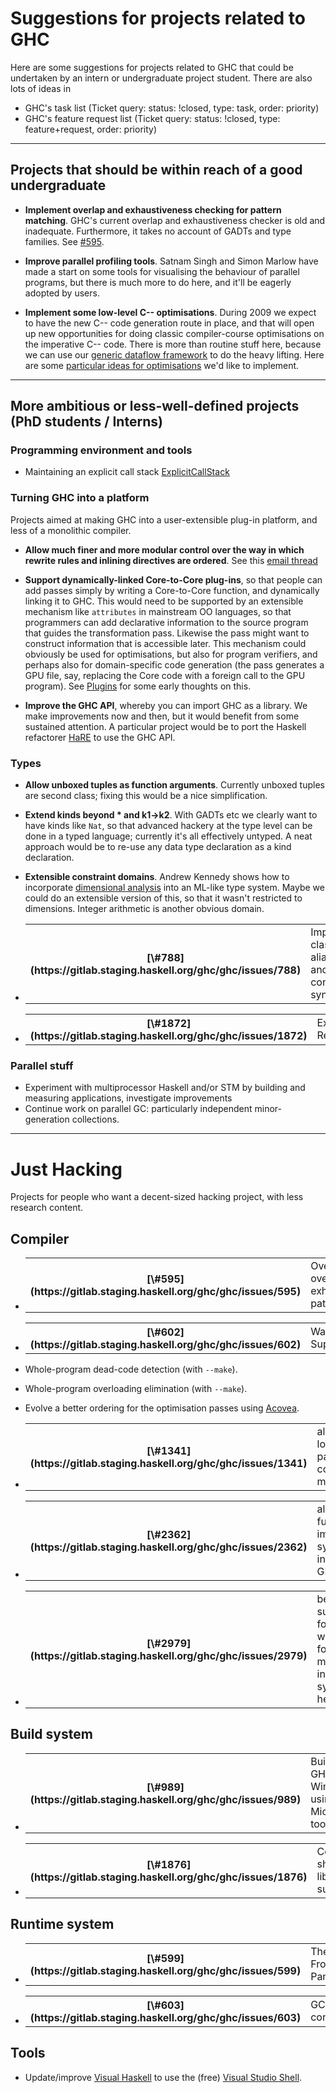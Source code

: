 # Suggestions for projects related to GHC



Here are some suggestions for projects related to GHC that could be undertaken by an intern or undergraduate project student.  There are also lots of ideas in


- GHC's task list (Ticket query: status: !closed, type: task, order: priority)
- GHC's feature request list (Ticket query: status: !closed,
  type: feature+request, order: priority)

---


## Projects that should be within reach of a good undergraduate


- **Implement overlap and exhaustiveness checking for pattern matching**.  GHC's current overlap and exhaustiveness checker is old and inadequate.  Furthermore, it takes no account of GADTs and type families. See [\#595](https://gitlab.staging.haskell.org/ghc/ghc/issues/595).

- **Improve parallel profiling tools**.  Satnam Singh and Simon Marlow have made a start on some tools for visualising the behaviour of parallel programs, but there is much more to do here, and it'll be eagerly adopted by users.

- **Implement some low-level C-- optimisations**.  During 2009 we expect to have the new C-- code generation route in place, and that will open up new opportunities for doing classic compiler-course optimisations on the imperative C-- code.  There is more than routine stuff here, because we can use our [
  generic dataflow framework](http://research.microsoft.com/~simonpj/papers/c--) to do the heavy lifting.  Here are some [particular ideas for optimisations](back-end-notes) we'd like to implement.

---


## More ambitious or less-well-defined projects (PhD students / Interns)


### Programming environment and tools


- Maintaining an explicit call stack [ExplicitCallStack](explicit-call-stack)

### Turning GHC into a platform



Projects aimed at making GHC into a user-extensible plug-in platform, and less of a monolithic compiler.


- **Allow much finer and more modular control over the way in which rewrite rules and inlining directives are ordered**.  See this [
  email thread](http://www.haskell.org/pipermail/haskell-cafe/2008-January/038196.html)


  


- **Support dynamically-linked Core-to-Core plug-ins**, so that people can add passes simply by writing a Core-to-Core function, and dynamically linking it to GHC.  This would need to be supported by an extensible mechanism like ``attributes`` in mainstream OO languages, so that programmers can add declarative information to the source program that guides the transformation pass.  Likewise the pass might want to construct information that is accessible later.  This mechanism could obviously be used for optimisations, but also for program verifiers, and perhaps also for domain-specific code generation (the pass generates a GPU file, say, replacing the Core code with a foreign call to the GPU program). See [Plugins](plugins) for some early thoughts on this.

- **Improve the GHC API**, whereby you can import GHC as a library.  We make improvements now and then, but it would benefit from some sustained attention.  A particular project would be to port the Haskell refactorer [
  HaRE](http://www.cs.kent.ac.uk/projects/refactor-fp/hare.html) to use the GHC API.

### Types


- **Allow unboxed tuples as function arguments**.   Currently unboxed tuples are second class; fixing this would be a nice simplification.

- **Extend kinds beyond \* and k1-\>k2**.  With GADTs etc we clearly want to have kinds like `Nat`, so that advanced hackery at the type level can be done in a typed language; currently it's all effectively untyped.  A neat approach would be to re-use any data type declaration as a kind declaration.

- **Extensible constraint domains**.  Andrew Kennedy shows how to incorporate [
  dimensional analysis](http://research.microsoft.com/~akenn/units/index.html) into an ML-like type system.  Maybe we could do an extensible version of this, so that it wasn't restricted to dimensions.  Integer arithmetic is another obvious domain.  

- <table><tr><th>[\#788](https://gitlab.staging.haskell.org/ghc/ghc/issues/788)</th>
  <td>Implement class aliases and/or constraint synonyms</td></tr></table>


- <table><tr><th>[\#1872](https://gitlab.staging.haskell.org/ghc/ghc/issues/1872)</th>
  <td>Extensible Records</td></tr></table>


### Parallel stuff


- Experiment with multiprocessor Haskell and/or STM by building and measuring applications, investigate improvements
- Continue work on parallel GC: particularly independent minor-generation collections.

---


# Just Hacking



Projects for people who want a decent-sized hacking project, with less research content.


## Compiler


- <table><tr><th>[\#595](https://gitlab.staging.haskell.org/ghc/ghc/issues/595)</th>
  <td>Overhaul GHC's overlapping/non-exhaustive pattern checking</td></tr></table>


- <table><tr><th>[\#602](https://gitlab.staging.haskell.org/ghc/ghc/issues/602)</th>
  <td>Warning Suppression</td></tr></table>


- Whole-program dead-code detection (with `--make`).
- Whole-program overloading elimination (with `--make`).
- Evolve a better ordering for the optimisation passes using [
  Acovea](http://www.coyotegulch.com/products/acovea/).
- <table><tr><th>[\#1341](https://gitlab.staging.haskell.org/ghc/ghc/issues/1341)</th>
  <td>allow loading partially correct modules</td></tr></table>


- <table><tr><th>[\#2362](https://gitlab.staging.haskell.org/ghc/ghc/issues/2362)</th>
  <td>allow full import syntax in GHCi</td></tr></table>


- <table><tr><th>[\#2979](https://gitlab.staging.haskell.org/ghc/ghc/issues/2979)</th>
  <td>better support for FFI C wrappers for macros in system headers</td></tr></table>


## Build system


- <table><tr><th>[\#989](https://gitlab.staging.haskell.org/ghc/ghc/issues/989)</th>
  <td>Build GHC on Windows using Microsoft toolchain</td></tr></table>


- <table><tr><th>[\#1876](https://gitlab.staging.haskell.org/ghc/ghc/issues/1876)</th>
  <td>Complete shared library support</td></tr></table>


## Runtime system


- <table><tr><th>[\#599](https://gitlab.staging.haskell.org/ghc/ghc/issues/599)</th>
  <td>The Front Panel</td></tr></table>


- <table><tr><th>[\#603](https://gitlab.staging.haskell.org/ghc/ghc/issues/603)</th>
  <td>GC-spy connection</td></tr></table>


## Tools


- Update/improve [
  Visual Haskell](http://www.haskell.org/visualhaskell) to use the (free) [
  Visual Studio Shell](http://msdn2.microsoft.com/en-us/vsx2008/products/bb933751.aspx).
